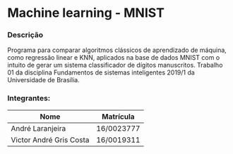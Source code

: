 # Machine learning - MNIST

### Descrição

Programa para comparar algoritmos clássicos de aprendizado de máquina, como regressão linear e KNN, aplicados na base de dados MNIST com o intuito de gerar um sistema classificador de dígitos manuscritos. Trabalho 01 da disciplina Fundamentos de sistemas inteligentes 2019/1 da Universidade de Brasília.

### Integrantes:

Nome | Matrícula
---  | ---
André Laranjeira | 16/0023777
Victor André Gris Costa | 16/0019311
